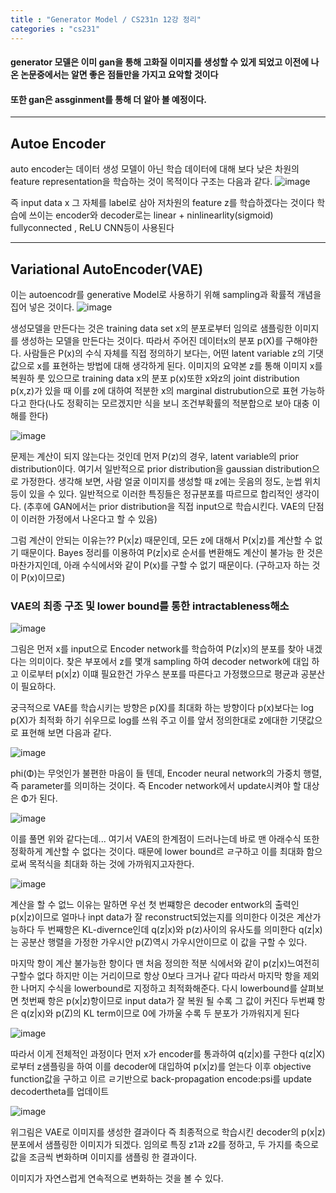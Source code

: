 ```yaml
---
title : "Generator Model / CS231n 12강 정리"
categories : "cs231"
--- 
```


#### generator 모델은 이미 gan을 통해 고화질 이미지를 생성할 수 있게 되었고 이전에 나온 논문중에서는 알면 좋은 점들만을 가지고 요악할 것이다
#### 또한  gan은 assginment를 통해 더 알아 볼 예정이다. 

-------------
## Autoe Encoder

auto encoder는 데이터 생성 모델이 아닌 학습 데이터에 대해 보다 낮은 차원의  feature representation을 학습하는 것이 목적이다 구조는 다음과 같다.
![image](https://user-images.githubusercontent.com/65720894/130184760-4ebe857b-06d8-452d-8018-cf8b29d3fb9d.png)

즉 input data x 그 자체를 label로 삼아 저차원의 feature z를 학습하겠다는 것이다 학습에 쓰이는 encoder와 decoder로는 linear + ninlinearlity(sigmoid)
fullyconnected , ReLU CNN등이 사용된다 


-----

## Variational AutoEncoder(VAE)

이는 autoencodr를 generative Model로 사용하기 위해 sampling과 확률적 개념을 집어 넣은 것이다.
![image](https://user-images.githubusercontent.com/65720894/130185007-8372dd4a-b066-4e85-82d4-7454eea53f1e.png)

생성모델을 만든다는 것은 training data set x의 분포로부터 임의로 샘플링한 이미지를 생성하는 모델을 만든다는 것이다. 따라서 주어진 데이터x의 분포
p(X)를 구해야한다.
사람들은 P(x)의 수식 자체를 직접 정의하기 보다는, 어떤 latent variable z의 기댓값으로 x를 표현하는 방법에 대해 생각하게 된다.
이미지의 요약본 z를 통해 이미지 x를 복원하 룻 있으므로 training data x의 분포 p(x)또한 x와z의 joint distribution p(x,z)가 있을 때 이를 z에 대하여 
적분한 x의 marginal distrubution으로 표현 가능하다고 한다(나도 정확히는 모르겠지만 식을 보니 조건부확률의 적분합으로 보아 대충 이해를 한다)

![image](https://user-images.githubusercontent.com/65720894/130185855-1fe238f9-062c-4e9a-bf02-1667a4d16d8b.png)

문제는 계산이 되지 않는다는 것인데  먼저 P(z)의 경우, latent variable의 prior distribution이다. 여기서 일반적으로 prior distribution을 gaussian distribution으로 가정한다. 생각해 보면, 사람 얼굴 이미지를 생성할 때 z에는 웃음의 정도, 눈썹 위치 등이 있을 수 있다. 일반적으로 이러한 특징들은 정규분포를 따르므로 합리적인 생각이다. (추후에 GAN에서는 prior distribution을 직접 input으로 학습시킨다. VAE의 단점이 이러한 가정에서 나온다고 할 수 있음)

그럼 계산이 안되는 이유는?? P(x|z) 때문인데,  모든 z에 대해서 P(x|z)를 계산할 수 없기 때문이다. Bayes 정리를 이용하여 P(z|x)로 순서를 변환해도 계산이 불가능 한 것은 마찬가지인데, 아래 수식에서와 같이 P(x)를 구할 수 없기 때문이다. (구하고자 하는 것이 P(x)이므로)


### VAE의 최종 구조 및 lower bound를 통한 intractableness해소 

![image](https://user-images.githubusercontent.com/65720894/130186384-98c1559e-8fea-4d7b-8cfd-f56755755d1a.png)

그림은 먼저 x를 input으로 Encoder network를 학습하여 P(z|x)의 분포를 찾아 내겠다는 의미이다. 찾은 부포에서 z를 몇개 sampling 하여 decoder network에 대입
하고 이로부터 p(x|z) 이떄 필요한건 가우스 분포를 따른다고 가정했으므로 평균과 공분산이 필요하다.

궁극적으로 VAE를 학습시키는 방향은 p(X)를 최대화 하는 방향이다 p(x)보다는 log p(X)가 최적화 하기 쉬우므로 log를 쓰워 주고 이를 앞서
정의한대로 z에대한 기댓값으로 표현해 보면 다음과 같다.

![image](https://user-images.githubusercontent.com/65720894/130187628-c788ae24-9967-4ad2-a85a-948747a1c4ee.png)

phi(Φ)는 무엇인가 불편한 마음이 들 텐데, Encoder neural network의 가중치 행렬, 즉 parameter를 의미하는 것이다. 즉 Encoder network에서 update시켜야 할 대상은 Φ가 된다.

![image](https://user-images.githubusercontent.com/65720894/130187920-1e019a8d-2d07-496d-a2cc-6834fdb8252b.png)

이를 풀면 위와 같다는데... 여기서 VAE의 한계점이 드러나는데 바로 맨 아래수식 또한 정확하게 계산할 수 없다는 것이다. 때문에 lower bound르 ㄹ구하고
이를 최대화 함으로써 목적식을 최대화 하는 것에 가까워지고자한다.

![image](https://user-images.githubusercontent.com/65720894/130188463-17441a1c-c398-4597-bb7f-db9b5e529c19.png)

계산을 할 수 없느 이유는 말하면 우선 첫 번쨰항은 decoder entwork의 출력인 p(x|z)이므로 얼마나 inpt data가 잘 reconstruct되었는지를 의미한다 
이것은 계산가능하다 두 번째항은 KL-divernce인데 q(z|x)와 p(z)사이의 유사도를 의미한다 q(z|x)는 공분산 행렬을 가정한 가우시안 p(Z)역시
가우시안이므로 이 값을 구할 수 있다.

마지막 항이 계산 불가능한 항이다 맨 처음 정의한 적분 식에서와 같이 p(z|x)느여전히 구할수 없다 하지만 이는 거리이므로 항상 0보다 크거나 같다
따라서 마지막 항을 제외한 나머지 수식을 lowerbound로 지정하고 최적화해준다. 다시 lowerbound를 살펴보면 첫번째 항은 p(x|z)항이므로 input data가 
잘 복원 될 수록 그 값이 커진다 두번쨰 항은 q(z|x)와 p(Z)의 KL term이므로 0에 가까울 수록 두 분포가 가까워지게 된다 

![image](https://user-images.githubusercontent.com/65720894/130189138-5d36dba7-0460-4f90-a534-5cd5c23011e0.png)

따라서 이게 전체적인 과정이다 먼저 x가 encoder를 통과하여 q(z|x)를 구한다 q(z|X)로부터 z샘플링을 하여 이를 decoder에 대입하여 p(x|z)를 얻는다
이후 objective function값을 구하고 이르 ㄹ기반으로 back-propagation encode:psi를 update decodertheta를 업데이트  

![image](https://user-images.githubusercontent.com/65720894/130189577-476908c3-aa37-490f-9060-3c634b4c9365.png)

위그림은 VAE로 이미지를 생성한 결과이다 즉 최종적으로 학습시킨 decoder의 p(x|z)분포에서 샘플링한 이미지가 되겠다. 임의로 특징 z1과 z2를 정하고, 두 가지를 축으로 값을 조금씩 변화하며 이미지를 샘플링 한 결과이다.

이미지가 자연스럽게 연속적으로 변화하는 것을 볼 수 있다.

 


















